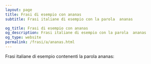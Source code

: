 ```yaml
---
layout: page
title: Frasi di esempio con ananas 
subtitle: Frasi italiane di esempio con la parola  ananas

og_title: Frasi di esempio con ananas 
og_description: Frasi italiane di esempio con la parola  ananas
og_type: website
permalink: /frasi/a/ananas.html
---
```


Frasi italiane di esempio contenenti la parola ananas:


